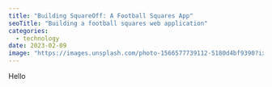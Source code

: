 ```yaml
---
title: "Building SquareOff: A Football Squares App"
seoTitle: "Building a football squares web application"
categories:
  - technology
date: 2023-02-09
image: "https://images.unsplash.com/photo-1566577739112-5180d4bf9390?ixlib=rb-4.0.3&ixid=MnwxMjA3fDB8MHxwaG90by1wYWdlfHx8fGVufDB8fHx8&auto=format&fit=crop&w=1452&q=80"
---
```


Hello
